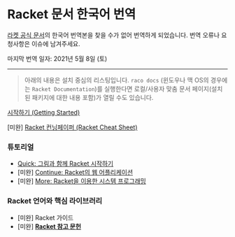# Racket 문서 한국어 번역

[라켓 공식 문서](https://docs.racket-lang.org/)의 한국어 번역본을 찾을 수가 없어 번역하게 되었습니다. 번역 오류나 요청사항은 이슈에 남겨주세요.

마지막 번역 일자: 2021년 5월 8일 (토)

---

> 아래의 내용은 설치 중심의 리스팅입니다. `raco docs` (윈도우나 맥 OS의 경우에는 `Racket Documentation`)를 실행한다면 로컬/사용자 맞춤 문서 페이지(설치된 패키지에 대한 내용 포함)가 열릴 수도 있습니다.

[시작하기 (Getting Started)](/getting-started.md)

[미완] [Racket 컨닝페이퍼 (Racket Cheat Sheet)](/racket-cheat-sheet.md)

### 튜토리얼
- [Quick: 그림과 함께 Racket 시작하기](/tutorial/quick.md)
- [미완] [Continue: Racket의 웹 어플리케이션](/tutorial/continue.md)
- [미완] [More: Racket을 이용한 시스템 프로그래밍](/tutorial/more.md)

### Racket 언어와 핵심 라이브러리
- [미완] Racket 가이드
- [미완] <b><a href="racket-reference/racket-reference.html">Racket 참고 문헌</a></b>
